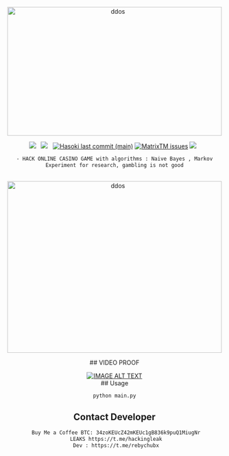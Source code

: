 <div align=center>
<p align="center"><img src="https://cdn.dribbble.com/users/1787323/screenshots/10091971/media/d43c019bfeff34be8816481e843ea8c1.png?compress=1&resize=400x300" width="500px" height="300px" alt="ddos"></p>
 <p>
 <img src="https://img.shields.io/github/stars/cutipu/HACK-TAI-XIU-2023S?color=%23DF0067&style=for-the-badge"/> &nbsp;
 <img src="https://img.shields.io/github/forks/cutipu/HACK-TAI-XIU-2023?color=%239999FF&style=for-the-badge"/> &nbsp;
  <a href="#"><img alt="Hasoki last commit (main)" src="https://img.shields.io/github/last-commit/cutipu/HACK-TAI-XIU/main?color=green&style=for-the-badge"></a>
 <a href="https://github.com/cutipu/HACK-TAI-XIU/issues"><img alt="MatrixTM issues" src="https://img.shields.io/github/issues/cutipu/HASOKI?color=purple&style=for-the-badge"></a>
   <img src="https://img.shields.io/github/license/cutipu/HACK-TAI-XIU?color=%23E8E8E8&style=for-the-badge"/> &nbsp;

```sh
- HACK ONLINE CASINO GAME with algorithms : Naive Bayes , Markov
Experiment for research, gambling is not good
 
```
<div align=center>
<p align="center"><img src="https://www.linkpicture.com/q/test2_8.png" width="500px" height="400px" alt="ddos"></p>
 <p>
## VIDEO PROOF
<div align="center">
  <a href="https://www.youtube.com/watch?v=IeLKV0kigSg"><img src="https://img.youtube.com/vi/IeLKV0kigSg/0.jpg" alt="IMAGE ALT TEXT"></a>
</div>
## Usage

```sh
python main.py

```

## Contact Developer
```sh
 Buy Me a Coffee BTC: 34zoKEUcZ42mKEUc1gB836k9puQ1MiugNr
 LEAKS https://t.me/hackingleak
 Dev : https://t.me/rebychubx
```

